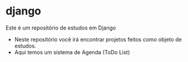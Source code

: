 # django
Este é um repositório de estudos em Django

- Neste repositório você irá encontrar projetos feitos como objeto de estudos.
- Aqui temos um sistema de Agenda (ToDo List)
